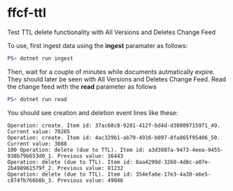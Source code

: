 # ffcf-ttl
Test TTL delete functionality with All Versions and Deletes Change Feed

To use, first ingest data using the **ingest** paramater as follows:

```powershell
PS> dotnet run ingest
```

Then, wait for a couple of minutes while documents autmatically expire. They should later be seen with All Versions and Deletes Change Feed. Read the change feed with the **read** parameter as follows

```powershell
PS> dotnet run read
```

You should see creation and deletion event lines like these:

```text
Operation: create. Item id: 37ac68c8-9281-412f-bd4d-d38009715971_49. Current value: 70205
Operation: create. Item id: 4ac329b1-ab79-4916-b097-8fa865f95406_50. Current value: 3088
100 Operation: delete (due to TTL). Item id: a3d3087a-9473-4eea-9455-938b79b653d0_1. Previous value: 16443
Operation: delete (due to TTL). Item id: 8aa4299d-3268-4d8c-a07e-2b498961579f_2. Previous value: 81232
Operation: delete (due to TTL). Item id: 354efa6e-17e3-4a30-a6e5-c874fb766b8b_3. Previous value: 49046
```
